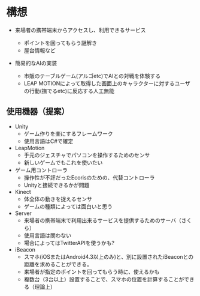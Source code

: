 # 構想

* 来場者の携帯端末からアクセスし、利用できるサービス
	- ポイントを回ってもらう謎解き
	- 屋台情報など

* 簡易的なAIの実装
	- 市販のテーブルゲーム(アルゴetc)でAIとの対戦を体験する
	- LEAP MOTIONによって取得した画面上のキャラクターに対するユーザの行動(撫でるetc)に反応する人工無能

## 使用機器（提案）

- Unity
	- ゲーム作りを楽にするフレームワーク
	- 使用言語はC#で確定
- LeapMotion
	- 手元のジェスチャでパソコンを操作するためのセンサ
	- 新しいゲームでもこれを使いたい
- ゲーム用コントローラ
	- 操作性が不評だったEcorisのための、代替コントローラ
	- Unityと接続できるかが問題
- Kinect
	- 体全体の動きを捉えるセンサ
	- ゲームの種類によっては面白いと思う
- Server
	- 来場者の携帯端末で利用出来るサービスを提供するためのサーバ（さくら）
	- 使用言語は問わない
	- 場合によってはTwitterAPIを使うかも?
- iBeacon
	- スマホ(iOSまたはAndroid4.3以上のみ)と、別に設置されたiBeaconとの距離を求めることができる。
	- 来場者が指定のポイントを回ってもらう時に、使えるかも
	- 複数台（3台以上）設置することで、スマホの位置を計算することができる（理論上）


